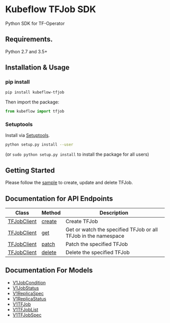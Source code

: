 # Kubeflow TFJob SDK
Python SDK for TF-Operator

## Requirements.

Python 2.7 and 3.5+

## Installation & Usage
### pip install

```sh
pip install kubeflow-tfjob
```

Then import the package:
```python
from kubeflow import tfjob 
```

### Setuptools

Install via [Setuptools](http://pypi.python.org/pypi/setuptools).

```sh
python setup.py install --user
```
(or `sudo python setup.py install` to install the package for all users)


## Getting Started

Please follow the [sample](examples/kubeflow-tfjob-sdk.ipynb) to create, update and delete TFJob.

## Documentation for API Endpoints

Class | Method | Description
------------ | -------------  | -------------
[TFJobClient](docs/TFJobClient.md) | [create](docs/TFJobClient.md#create) | Create TFJob|
[TFJobClient](docs/TFJobClient.md) | [get](docs/TFJobClient.md#get)    | Get or watch the specified TFJob or all TFJob in the namespace |
[TFJobClient](docs/TFJobClient.md) | [patch](docs/TFJobClient.md#patch)  | Patch the specified TFJob|
[TFJobClient](docs/TFJobClient.md) | [delete](docs/TFJobClient.md#delete) | Delete the specified TFJob |

## Documentation For Models

 - [V1JobCondition](docs/V1JobCondition.md)
 - [V1JobStatus](docs/V1JobStatus.md)
 - [V1ReplicaSpec](docs/V1ReplicaSpec.md)
 - [V1ReplicaStatus](docs/V1ReplicaStatus.md)
 - [V1TFJob](docs/V1TFJob.md)
 - [V1TFJobList](docs/V1TFJobList.md)
 - [V1TFJobSpec](docs/V1TFJobSpec.md)


